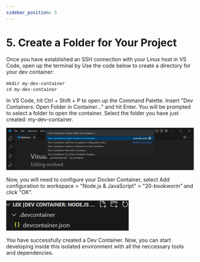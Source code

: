 ```yaml
---
sidebar_position: 5
---
```


# 5. Create a Folder for Your Project

Once you have established an SSH connection with your Linux host in VS Code, open up the terminal by Use the code below to create a directory for your dev container:

```
mkdir my-dev-container
cd my-dev-container
```


In VS Code, hit Ctrl + Shift + P to open up the Command Palette. Insert "Dev Containers: Open Folder in Container..." and hit Enter. You will be prompted to select a folder to open the container. Select the folder you have just created: my-dev-container.

![alt text](image-10.png)

Now, you will need to configure your Docker Container, select Add configuration to workspace > "Node.js & JavaScript" > "20-bookworm" and click "OK".

![alt text](image-11.png)

You have successfully created a Dev Container. Now, you can start developing inside this isolated environment with all the neccessary tools and dependencies.